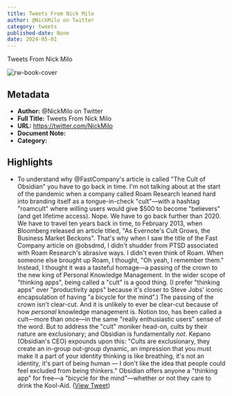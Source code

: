 ```yaml
---
title: Tweets From Nick Milo
author: @NickMilo on Twitter
category: tweets
published-date: None
date: 2024-05-01
---
```

Tweets From Nick Milo

![rw-book-cover](https://pbs.twimg.com/profile_images/1762152049448513536/HogEMnpw.jpg)

## Metadata
- **Author:** @NickMilo on Twitter
- **Full Title:** Tweets From Nick Milo
- **URL:** https://twitter.com/NickMilo
- **Document Note:** 
- **Category:**

## Highlights
- To understand why @FastCompany's article is called ​"The Cult of Obsidian"​ you have to go back in time.
  I'm not talking about at the start of the pandemic when a company called Roam Research leaned hard into branding itself as a tongue-in-check "cult"—with a hashtag "roamcult" where willing users would give $500 to become "believers" (and get lifetime access).
  Nope. We have to go back further than 2020.
  We have to travel ten years back in time, to February 2013, when Bloomberg released an article titled, ​"As Evernote's Cult Grows, the Business Market Beckons"​.
  That's why when I saw the title of the Fast Company article on @obsdmd, I didn't shudder from PTSD associated with Roam Research's abrasive ways. I didn't even think of Roam. When someone else brought up Roam, I thought, "Oh yeah, I remember them."
  Instead, I thought it was a tasteful homage—a passing of the crown to the new king of Personal Knowledge Management.
  In the wider scope of "thinking apps", being called a "cult" is a good thing. (I prefer "thinking apps" over "productivity apps" because it's closer to Steve Jobs' iconic encapsulation of having "a bicycle for the mind".)
  The passing of the crown isn't clear-cut. And it is unlikely to ever be clear-cut because of how *personal* knowledge management is. Notion too, has been called a cult—more than once—in the same "really enthusiastic users" sense of the word. 
  But to address the "cult" moniker head-on, cults by their nature are exclusionary; and Obsidian is fundamentally *not*. Kepano (Obsidian's CEO) expounds upon this:
  "Cults are exclusionary, they create an in-group out-group dynamic, an impression that you must make it a part of your identity
  thinking is like breathing, it's not an identity, it's part of being human — I don't like the idea that people could feel excluded from being thinkers."
  Obsidian offers anyone a "thinking app" for free—a "bicycle for the mind"—whether or not they care to drink the Kool-Aid. ([View Tweet](https://twitter.com/NickMilo/status/1714769067934900678))
